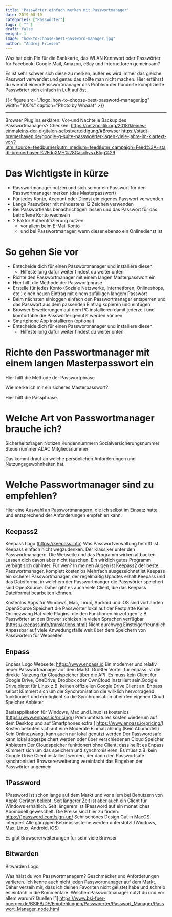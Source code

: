 ```yaml
---
title: 'Passwörter einfach merken mit Passwortmanager'
date: 2019-08-10
categories: ["Passwörter"]
tags: [ "" ]
draft: false
weight: 1
image: "how-to-choose-best-password-manager.jpg"
author: "Andrej Friesen"
---
```

Was hat dein Pin für die Bankkarte, das WLAN Kennwort oder Passwörter für Facebook, Google Mail, Amazon, eBay und Internetforen gemeinsam?

Es ist sehr schwer sich diese zu merken, außer es wird immer das gleiche Passwort verwendet und genau das sollte man nicht machen. Hier erfährst du wie mit einem Passwortmanager das Problem der hunderte komplizierte Passwörter sich einfach in Luft auflöst.

{{< figure src="./logo_how-to-choose-best-password-manager.jpg" width="100%" caption="Photo by Whaaat" >}}

---

<!--more-->

Browser Plug ins erklären: Vor-und Nachteile
Backup des Passwortmanagers?
Checken:
https://netzpolitik.org/2018/kleines-einmaleins-der-digitalen-selbstverteidigung/#Browser
https://stadt-bremerhaven.de/google-g-suite-passwoerter-lagen-viele-jahre-im-klartext-vor/?utm_source=feedburner&utm_medium=feed&utm_campaign=Feed%3A+stadt-bremerhaven%2FdqXM+%28Caschys+Blog%29

# Das Wichtigste in kürze

* Passwortmanager nutzen und sich so nur ein Passwort für den Passwortmanager merken (das Masterpasswort)
* Für jedes Konto, Account oder Dienst ein eigenes Passwort verwenden
* Lange Passwörter mit mindestens 12 Zeichen verwenden
* Bei Passwortleaks benachrichtigen lassen und das Passwort für das betroffene Konto wechseln
* 2 Faktor Authentifizierung nutzen
  * vor allem beim E-Mail Konto
  * und bei Passwortmanager, wenn dieser ebenso ein Onlinedienst ist

# So gehen Sie vor

* Entscheide dich für einen Passwortmanager und installiere diesen
    * Hilfestellung dafür weiter findest du weiter unten
* Richte den Passwortmanager mit einem langen Masterpasswort ein
* Hier hilft die Methode der Passwortphrase
* Erstelle für jedes Konto (Soziale Netzwerke, Internetforen, Onlineshops, etc.) einen neuen Eintrag mit einem zufälligen langem Passwort
* Beim nächsten einloggen einfach den Passwortmanager entsperren und das Passwort aus dem passenden Eintrag kopieren und einfügen
* Browser Erweiterungen auf dem PC installieren damit jederzeit und komfortable die Passwörter genutzt werden können
* Smartphone App installieren (optional)
* Entscheide dich für einen Passwortmanager und installiere diesen
    * Hilfestellung dafür weiter findest du weiter unten


# Richte den Passwortmanager mit einem langen Masterpasswort ein
 
Hier hilft die Methode der Passwortphrase



Wie merke ich mir ein sicheres Masterpasswort?

Hier hilft die Passphrase.

# Welche Art von Passwortmanager brauche ich?

Sicherheitsfragen
Notizen
Kundennummern
Sozialversicherungsnummer
Steuernummer
ADAC Mitgliedsnummer


Das kommt drauf an welche persönlichen Anforderungen und Nutzungsgewohnheiten hat.

# Welche Passwortmanager sind zu empfehlen?

Hier eine Auswahl an Passwortmanagern, die ich selbst im Einsatz hatte und entsprechend der Anforderungen empfehlen kann.

## Keepass2
Keepass Logo (https://keepass.info)
Was Passwortverwaltung betrifft ist Keepass einfach nicht wegzudenken.
Der Klassiker unter den Passwortmanagern. Die Webseite und das Programm wirken altbacken. Lassen dich davon aber nicht täuschen. Ein wirklich gutes Programm verbirgt sich dahinter.
Für wen?
In meinen Augen ist Keepass2 der beste Passwortmanager.
komplett kostenlos
Mehrfach ausgezeichnet ist Keepass ein sicherer Passwortmanager, der regelmäßig Upadtes erhält.Keepass und das Dateiformat in welchem der Passwortmanger die Passwörter speichert sind OpenSource. Daher gibt es auch viele Client, die das Keepass Dateiformat bearbeiten können.






Kostenlos
Apps für Windows, Mac, Linux, Android und iOS sind vorhanden
OpenSource
Speichert die Passwörter lokal auf der Festplatte
Keine Onlinezwang
Hat viele Plugins, die den Funktionen hinzufügen: z.B. Passwörter an den Brower schicken
In vielen Sprachen verfügbar (https://keepass.info/translations.html)
Nicht durchweg Einsteigerfreundlich
Anpassbar auf viele Anwedungsfälle weit über dem Speichern von Passwörtern für Webseiten

## Enpass

Enpass Logo
Webseite: https://www.enpass.io
Ein moderner und relativ neuer Passwortmanager auf dem Markt.
Größter Vorteil für enpass ist die direkte Nutzung für Cloudspeicher über die API. Es muss kein Client für Google Drive, OneDrive, Dropbox oder OwnCloud installiert sein.Google Drive bietet für Linux z.B. keinen offiziellen Google Drive Client an. Enpass selbst kümmert sich um die Synchronisation die wirklich hervorragend funktioniert und ermöglicht so die Synchronisation über den eigenen Cloud Speicher Anbieter.





Basisapplikation für Windows, Mac und Linux ist kostenlos (https://www.enpass.io/pricing/)
Premiumfeatures kosten wiederum auf dem Desktop und auf Smartphones extra ( https://www.enpass.io/pricing/)
Kosten belaufen sich auf eine Moderate Einmalzahlung (Kein Abomodell)
Kein Onlinezwang, kann auch nur lokal genutzt werden
Der Passwordsafe kann lokal abgespeichert werden oder über verschiedenen Cloud Speicher Anbietern
Der Cloudspeicher funktionert ohne Client, dass heißt es Enpass kümmert sich um das speichern und synchronisieren. Es muss z.B. kein Google Drive Client installiert werden, der dann den Passwortsafe synchronisiert
Browsererweiterung vereinfacht das Eingeben der Passwörter ungemein

## 1Password

1Password ist schon lange auf dem Markt und vor allem bei Benutzern von Apple Geräten beliebt. Seit längerer Zeit ist aber auch ein Client für Windows erhältlich.
Seit längerem ist 1Password auf ein monatliches Abomodell geweschelt. Die Preise sind hier zu finden:
https://1password.com/sign-up/
Sehr schönes Design
Gut in MacOS integriert
Alle gängigen Betriebssysteme werden unterstützt (Windows, Max, Linux, Android, iOS)


Es gibt Browsererweiterungen für sehr viele Browser










## Bitwarden

Bitwarden Logo






Was hälst du von Passwortmanagern?
Geschmäcker und Anforderungen variieren. Ich kenne auch nicht jeden Passwortmanager auf dem Markt. Daher verzeih mir, dass ich deinen Favoriten nicht gelistet habe und schreib es einfach in die Kommentare. Welchen Passwortmanager nutzt du und vor allem warum?
Quellen
[1] https://www.bsi-fuer-buerger.de/BSIFB/DE/Empfehlungen/Passwoerter/Passwort_Manager/Passwort_Manager_node.html
